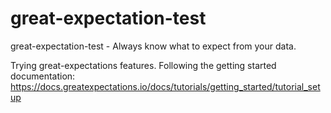 # great-expectation-test
great-expectation-test - Always know what to expect from your data.

Trying great-expectations features. Following the getting started documentation: https://docs.greatexpectations.io/docs/tutorials/getting_started/tutorial_setup